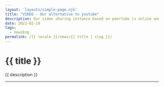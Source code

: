 ```yaml
---
layout: 'layouts/simple-page.njk'
title: "VIDEO - Our alternative to youtube"
description: Our video sharing instance based on peertube is online and open for registrations.
date: 2021-02-19
tags:
  - newsEng
permalink: /{{ locale }}/news/{{ title | slug }}/
---
```


<h1 class="section-title">{{ title }}</h1>

<p class="lead-text">{{ description }}</p>

<hr/>
